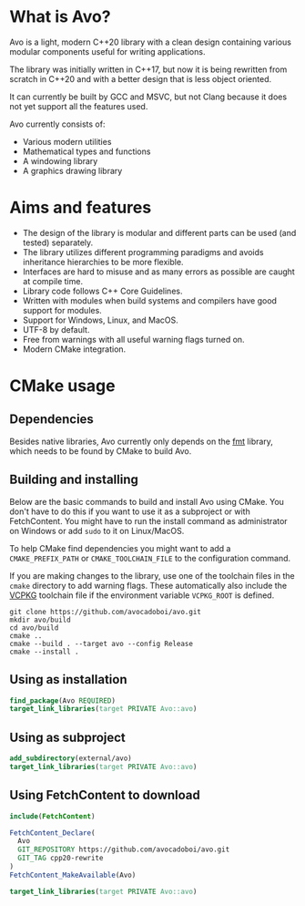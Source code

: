 # What is Avo?

Avo is a light, modern C++20 library with a clean design containing various modular components useful for writing applications.

The library was initially written in C++17, but now it is being rewritten from scratch in C++20 and with a better design that is less object oriented.

It can currently be built by GCC and MSVC, but not Clang because it does not yet support all the features used.

Avo currently consists of:
* Various modern utilities
* Mathematical types and functions
* A windowing library
* A graphics drawing library

# Aims and features

* The design of the library is modular and different parts can be used (and tested) separately.
* The library utilizes different programming paradigms and avoids inheritance hierarchies to be more flexible.
* Interfaces are hard to misuse and as many errors as possible are caught at compile time.
* Library code follows C++ Core Guidelines.
* Written with modules when build systems and compilers have good support for modules.
* Support for Windows, Linux, and MacOS.
* UTF-8 by default.
* Free from warnings with all useful warning flags turned on.
* Modern CMake integration.

# CMake usage
## Dependencies
Besides native libraries, Avo currently only depends on the [fmt](https://github.com/fmtlib/fmt) library, which needs to be found by CMake to build Avo.

## Building and installing
Below are the basic commands to build and install Avo using CMake.
You don't have to do this if you want to use it as a subproject or with FetchContent.
You might have to run the install command as administrator on Windows or add `sudo` to it on Linux/MacOS.

To help CMake find dependencies you might want to add a `CMAKE_PREFIX_PATH` or `CMAKE_TOOLCHAIN_FILE` to the configuration command.

If you are making changes to the library, use one of the toolchain files in the `cmake` directory to add warning flags.
These automatically also include the [VCPKG](https://vcpkg.io/en/index.html) toolchain file if the environment variable `VCPKG_ROOT` is defined.
```
git clone https://github.com/avocadoboi/avo.git
mkdir avo/build
cd avo/build
cmake ..
cmake --build . --target avo --config Release
cmake --install .
```

## Using as installation
```cmake
find_package(Avo REQUIRED)
target_link_libraries(target PRIVATE Avo::avo)
```

## Using as subproject
```cmake
add_subdirectory(external/avo)
target_link_libraries(target PRIVATE Avo::avo)
```

## Using FetchContent to download
```cmake
include(FetchContent)

FetchContent_Declare(
  Avo
  GIT_REPOSITORY https://github.com/avocadoboi/avo.git
  GIT_TAG cpp20-rewrite
)
FetchContent_MakeAvailable(Avo)

target_link_libraries(target PRIVATE Avo::avo)
```
